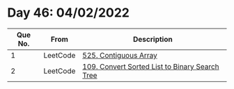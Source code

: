 # Day 46: 04/02/2022

| Que No. | From | Description |
| --- | --- | --- |
| 1 | LeetCode | [525. Contiguous Array](https://leetcode.com/problems/contiguous-array/) |
| 2 | LeetCode | [109. Convert Sorted List to Binary Search Tree](https://leetcode.com/problems/convert-sorted-list-to-binary-search-tree/) |
